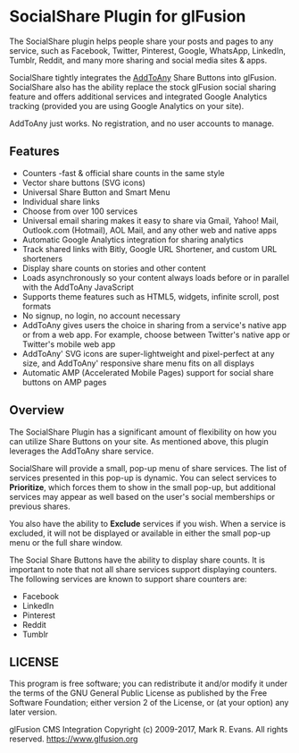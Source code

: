 # SocialShare Plugin for glFusion

The SocialShare plugin helps people share your posts and pages to any service, such as Facebook, Twitter, Pinterest, Google, WhatsApp, LinkedIn, Tumblr, Reddit, and many more sharing and social media sites & apps.

SocialShare tightly integrates the [AddToAny](https///www.addtoany.com) Share Buttons into glFusion. SocialShare also has the ability replace the stock glFusion social sharing feature and offers additional services and integrated Google Analytics tracking (provided you are using Google Analytics on your site).

AddToAny just works. No registration, and no user accounts to manage.

## Features

*  Counters -fast & official share counts in the same style
*  Vector share buttons (SVG icons)
*  Universal Share Button and Smart Menu
*  Individual share links
*  Choose from over 100 services
*  Universal email sharing makes it easy to share via Gmail, Yahoo! Mail, Outlook.com (Hotmail), AOL Mail, and any other web and native apps
*  Automatic Google Analytics integration for sharing analytics
*  Track shared links with Bitly, Google URL Shortener, and custom URL shorteners
*  Display share counts on stories and other content
*  Loads asynchronously so your content always loads before or in parallel with the AddToAny JavaScript
*  Supports theme features such as HTML5, widgets, infinite scroll, post formats
*  No signup, no login, no account necessary
*  AddToAny gives users the choice in sharing from a service's native app or from a web app. For example, choose between Twitter's native app or Twitter's mobile web app
*  AddToAny' SVG icons are super-lightweight and pixel-perfect at any size, and AddToAny' responsive share menu fits on all displays
*  Automatic AMP (Accelerated Mobile Pages) support for social share buttons on AMP pages

## Overview

The SocialShare Plugin has a significant amount of flexibility on how you can utilize Share Buttons on your site. As mentioned above, this plugin leverages the AddToAny share service.

SocialShare will provide a small, pop-up menu of share services. The list of services presented in this pop-up is dynamic. You can select services to **Prioritize**, which forces them to show in the small pop-up, but additional services may appear as well based on the user's social memberships or previous shares.

You also have the ability to **Exclude** services if you wish. When a service is excluded, it will not be displayed or available in either the small pop-up menu or the full share window.

The Social Share Buttons have the ability to display share counts. It is important to note that not all share services support displaying counters. The following services are known to support share counters are:

*  Facebook
*  LinkedIn
*  Pinterest
*  Reddit
*  Tumblr

## LICENSE

This program is free software; you can redistribute it and/or modify it under
the terms of the GNU General Public License as published by the Free Software
Foundation; either version 2 of the License, or (at your option) any later
version.

glFusion CMS Integration
Copyright (c) 2009-2017, Mark R. Evans. All rights reserved.
https://www.glfusion.org
